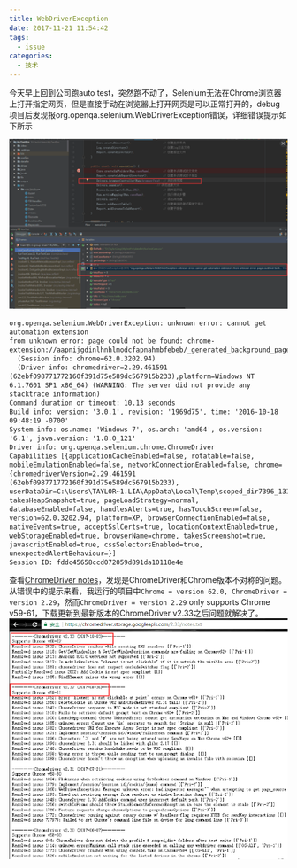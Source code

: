 ```yaml
---
title: WebDriverException
date: 2017-11-21 11:54:42
tags:
  - issue
categories:
  - 技术
---
```

今天早上回到公司跑auto test，突然跑不动了，Selenium无法在Chrome浏览器上打开指定网页，但是直接手动在浏览器上打开网页是可以正常打开的，debug项目后发现报org.openqa.selenium.WebDriverException错误，详细错误提示如下所示<!--more-->

![](WebDriverException/1.png)

```
org.openqa.selenium.WebDriverException: unknown error: cannot get automation extension
from unknown error: page could not be found: chrome-extension://aapnijgdinlhnhlmodcfapnahmbfebeb/_generated_background_page.html
  (Session info: chrome=62.0.3202.94)
  (Driver info: chromedriver=2.29.461591 (62ebf098771772160f391d75e589dc567915b233),platform=Windows NT 6.1.7601 SP1 x86_64) (WARNING: The server did not provide any stacktrace information)
Command duration or timeout: 10.13 seconds
Build info: version: '3.0.1', revision: '1969d75', time: '2016-10-18 09:48:19 -0700'
System info: os.name: 'Windows 7', os.arch: 'amd64', os.version: '6.1', java.version: '1.8.0_121'
Driver info: org.openqa.selenium.chrome.ChromeDriver
Capabilities [{applicationCacheEnabled=false, rotatable=false, mobileEmulationEnabled=false, networkConnectionEnabled=false, chrome={chromedriverVersion=2.29.461591 (62ebf098771772160f391d75e589dc567915b233), userDataDir=C:\Users\TAYLOR~1.LIA\AppData\Local\Temp\scoped_dir7396_13176}, takesHeapSnapshot=true, pageLoadStrategy=normal, databaseEnabled=false, handlesAlerts=true, hasTouchScreen=false, version=62.0.3202.94, platform=XP, browserConnectionEnabled=false, nativeEvents=true, acceptSslCerts=true, locationContextEnabled=true, webStorageEnabled=true, browserName=chrome, takesScreenshot=true, javascriptEnabled=true, cssSelectorsEnabled=true, unexpectedAlertBehaviour=}]
Session ID: fddc45658ccd072059d891da10118e4e
```

查看[ChromeDriver notes](https://chromedriver.storage.googleapis.com/2.33/notes.txt)，发现是ChromeDriver和Chrome版本不对称的问题。从错误中的提示来看，我运行的项目中`Chrome = version 62.0, ChromeDriver = version 2.29`，然而`ChromeDriver = version 2.29` only supports Chrome v59-61，下载更新到最新版本的ChromeDriver v2.33之后问题就解决了。
![](WebDriverException/2.png)
